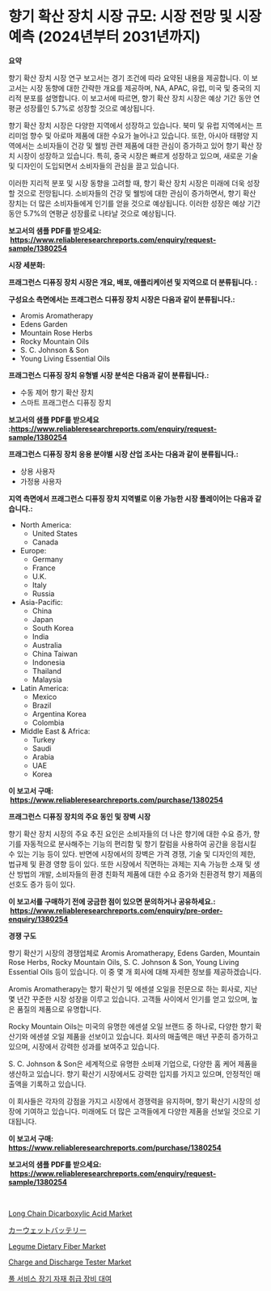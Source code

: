 <p><h1>향기 확산 장치 시장 규모: 시장 전망 및 시장 예측 (2024년부터 2031년까지)</h1></p><p><strong>요약</strong></p>
<p><p>향기 확산 장치 시장 연구 보고서는 경기 조건에 따라 요약된 내용을 제공합니다. 이 보고서는 시장 동향에 대한 간략한 개요를 제공하며, NA, APAC, 유럽, 미국 및 중국의 지리적 분포를 설명합니다. 이 보고서에 따르면, 향기 확산 장치 시장은 예상 기간 동안 연평균 성장률인 5.7%로 성장할 것으로 예상됩니다.</p><p>향기 확산 장치 시장은 다양한 지역에서 성장하고 있습니다. 북미 및 유럽 지역에서는 프리미엄 향수 및 아로마 제품에 대한 수요가 늘어나고 있습니다. 또한, 아시아 태평양 지역에서는 소비자들이 건강 및 웰빙 관련 제품에 대한 관심이 증가하고 있어 향기 확산 장치 시장이 성장하고 있습니다. 특히, 중국 시장은 빠르게 성장하고 있으며, 새로운 기술 및 디자인이 도입되면서 소비자들의 관심을 끌고 있습니다.</p><p>이러한 지리적 분포 및 시장 동향을 고려할 때, 향기 확산 장치 시장은 미래에 더욱 성장할 것으로 전망됩니다. 소비자들의 건강 및 웰빙에 대한 관심이 증가하면서, 향기 확산 장치는 더 많은 소비자들에게 인기를 얻을 것으로 예상됩니다. 이러한 성장은 예상 기간 동안 5.7%의 연평균 성장률로 나타날 것으로 예상됩니다.</p></p>
<p><strong>보고서의 샘플 PDF를 받으세요: &nbsp;<a href="https://www.reliableresearchreports.com/enquiry/request-sample/1380254">https://www.reliableresearchreports.com/enquiry/request-sample/1380254</a></strong></p>
<p><strong>시장 세분화:</strong></p>
<p><strong> 프래그런스 디퓨징 장치 시장은 개요, 배포, 애플리케이션 및 지역으로 더 분류됩니다. :</strong></p>
<p><strong>구성요소 측면에서는 프래그런스 디퓨징 장치 시장은 다음과 같이 분류됩니다.:</strong></p>
<p><ul><li>Aromis Aromatherapy</li><li>Edens Garden</li><li>Mountain Rose Herbs</li><li>Rocky Mountain Oils</li><li>S. C. Johnson & Son</li><li>Young Living Essential Oils</li></ul></p>
<p><strong> 프래그런스 디퓨징 장치 유형별 시장 분석은 다음과 같이 분류됩니다.:</strong></p>
<p><ul><li>수동 제어 향기 확산 장치</li><li>스마트 프래그런스 디퓨징 장치</li></ul></p>
<p><strong>보고서의 샘플 PDF를 받으세요 :<a href="https://www.reliableresearchreports.com/enquiry/request-sample/1380254">https://www.reliableresearchreports.com/enquiry/request-sample/1380254</a></strong></p>
<p><strong> 프래그런스 디퓨징 장치 응용 분야별 시장 산업 조사는 다음과 같이 분류됩니다.:</strong></p>
<p><ul><li>상용 사용자</li><li>가정용 사용자</li></ul></p>
<p><strong>지역 측면에서 프래그런스 디퓨징 장치 지역별로 이용 가능한 시장 플레이어는 다음과 같습니다.:</strong></p>
<p><ul>
    <li>
        North America:
        <ul>
            <li>United States</li>
            <li>Canada</li>
        </ul>
    </li>
    <li>
        Europe:
        <ul>
            <li>Germany</li>
            <li>France</li>
            <li>U.K.</li>
            <li>Italy</li>
            <li>Russia</li>
        </ul>
    </li>
    <li>
        Asia-Pacific:
        <ul>
            <li>China</li>
            <li>Japan</li>
            <li>South Korea</li>
            <li>India</li>
            <li>Australia</li>
            <li>China Taiwan</li>
            <li>Indonesia</li>
            <li>Thailand</li>
            <li>Malaysia</li>
        </ul>
    </li>
    <li>
        Latin America:
        <ul>
            <li>Mexico</li>
            <li>Brazil</li>
            <li>Argentina Korea</li>
            <li>Colombia</li>
        </ul>
    </li>
    <li>
        Middle East & Africa:
        <ul>
            <li>Turkey</li>
            <li>Saudi</li>
            <li>Arabia</li>
            <li>UAE</li>
            <li>Korea</li>
        </ul>
    </li>
    </ul></p>
<p><strong>이 보고서 구매: &nbsp;<a href="https://www.reliableresearchreports.com/purchase/1380254">https://www.reliableresearchreports.com/purchase/1380254</a></strong></p>
<p><strong>프래그런스 디퓨징 장치의 주요 동인 및 장벽 시장</strong></p>
<p><p>향기 확산 장치 시장의 주요 추진 요인은 소비자들의 더 나은 향기에 대한 수요 증가, 향기를 자동적으로 분사해주는 기능의 편리함 및 향기 칼럼을 사용하여 공간을 응접시킬 수 있는 기능 등이 있다. 반면에 시장에서의 장벽은 가격 경쟁, 기술 및 디자인의 제한, 법규제 및 환경 영향 등이 있다. 또한 시장에서 직면하는 과제는 지속 가능한 소재 및 생산 방법의 개발, 소비자들의 환경 친화적 제품에 대한 수요 증가와 친환경적 향기 제품의 선호도 증가 등이 있다.</p></p>
<p><strong>이 보고서를 구매하기 전에 궁금한 점이 있으면 문의하거나 공유하세요.: &nbsp;<a href="https://www.reliableresearchreports.com/enquiry/pre-order-enquiry/1380254">https://www.reliableresearchreports.com/enquiry/pre-order-enquiry/1380254</a></strong></p>
<p><strong>경쟁 구도</strong></p>
<p><p>향기 확산기 시장의 경쟁업체로 Aromis Aromatherapy, Edens Garden, Mountain Rose Herbs, Rocky Mountain Oils, S. C. Johnson & Son, Young Living Essential Oils 등이 있습니다. 이 중 몇 개 회사에 대해 자세한 정보를 제공하겠습니다.</p><p>Aromis Aromatherapy는 향기 확산기 및 에센셜 오일을 전문으로 하는 회사로, 지난 몇 년간 꾸준한 시장 성장을 이루고 있습니다. 고객들 사이에서 인기를 얻고 있으며, 높은 품질의 제품으로 유명합니다.</p><p>Rocky Mountain Oils는 미국의 유명한 에센셜 오일 브랜드 중 하나로, 다양한 향기 확산기와 에센셜 오일 제품을 선보이고 있습니다. 회사의 매출액은 매년 꾸준히 증가하고 있으며, 시장에서 강력한 성과를 보여주고 있습니다.</p><p>S. C. Johnson & Son은 세계적으로 유명한 소비재 기업으로, 다양한 홈 케어 제품을 생산하고 있습니다. 향기 확산기 시장에서도 강력한 입지를 가지고 있으며, 안정적인 매출액을 기록하고 있습니다.</p><p>이 회사들은 각자의 강점을 가지고 시장에서 경쟁력을 유지하며, 향기 확산기 시장의 성장에 기여하고 있습니다. 미래에도 더 많은 고객들에게 다양한 제품을 선보일 것으로 기대됩니다.</p></p>
<p><strong>이 보고서 구매: &nbsp; <a href="https://www.reliableresearchreports.com/purchase/1380254">https://www.reliableresearchreports.com/purchase/1380254</a></strong></p>
<p><strong>보고서의 샘플 PDF를 받으세요: &nbsp;<a href="https://www.reliableresearchreports.com/enquiry/request-sample/1380254">https://www.reliableresearchreports.com/enquiry/request-sample/1380254</a></strong><strong></strong></p>
<p>&nbsp;</p>
<p><p><a href="https://github.com/globismark/Market-Research-Report-List-2/blob/main/long-chain-dicarboxylic-acid-market.md">Long Chain Dicarboxylic Acid Market</a></p><p><a href="https://github.com/bevdtkn4419963/Market-Research-Report-List-1/blob/main/7400571193125.md">カーウェットバッテリー</a></p><p><a href="https://view.publitas.com/reportprime-1/legume-dietary-fiber-market-centers-on-aspects-such-as-market-growth-market-share-market-opportunity-and-projected-forecasts-spanning-from-2024-to-2031/">Legume Dietary Fiber Market</a></p><p><a href="https://three-jumbo-f6d.notion.site/Charge-and-Discharge-Tester-Market-Challenges-Opportunities-and-Growth-Drivers-and-Major-Market-P-146ce171fa4b478092dd0556bd8fad7d">Charge and Discharge Tester Market</a></p><p><a href="https://github.com/jntpkh496620/Market-Research-Report-List-1/blob/main/7167451192908.md">풀 서비스 장기 자재 취급 장비 대여</a></p></p>